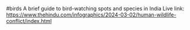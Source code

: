 # birds 
A brief guide to bird-watching spots and species in India
Live link: https://www.thehindu.com/infographics/2024-03-02/human-wildlife-conflict/index.html
 
 
